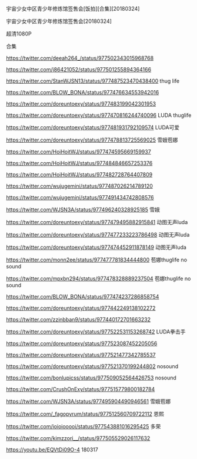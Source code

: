 
宇宙少女中区青少年修炼馆签售会[饭拍][合集][20180324]

宇宙少女中区青少年修炼馆签售会[20180324]

超清1080P

合集

https://twitter.com/deeah264_/status/977502343015968768

https://twitter.com/j86421052/status/977501255894364166

https://twitter.com/StanWJSN13/status/977487523470438400  thug life

https://twitter.com/BLOW_BONA/status/977476634553942016

https://twitter.com/doreuntoexy/status/977483199042301953

https://twitter.com/doreuntoexy/status/977470816244740096  LUDA thuglife

https://twitter.com/doreuntoexy/status/977481931792109574  LUDA可爱

https://twitter.com/doreuntoexy/status/977478813725569025  雪娥苞娜

https://twitter.com/HoiHoitWJ/status/977474595669159937

https://twitter.com/HoiHoitWJ/status/977484846657253376

https://twitter.com/HoiHoitWJ/status/977482728764407809

https://twitter.com/wujugemini/status/977487026214789120

https://twitter.com/wujugemini/status/977491434742808576

https://twitter.com/WJSN3A/status/977496240328925185  雪娥



https://twitter.com/doreuntoexy/status/977479495882915841  动图无声luda

https://twitter.com/doreuntoexy/status/977477233223786498  动图无声luda

https://twitter.com/doreuntoexy/status/977474452911878149  动图无声luda

https://twitter.com/monn2ee/status/977477781834444800 苞娜thuglife no sound

https://twitter.com/mpxbn294/status/977478328889237504  苞娜thuglife no sound

https://twitter.com/BLOW_BONA/status/977474237286858754

https://twitter.com/doreuntoexy/status/977442249138102272

https://twitter.com/zzinbban9/status/977440172701663232


https://twitter.com/doreuntoexy/status/977522531153268742   LUDA拳击手

https://twitter.com/doreuntoexy/status/977523087452205056

https://twitter.com/doreuntoexy/status/977521477342785537

https://twitter.com/doreuntoexy/status/977521370199244802  nosound

https://twitter.com/bonlupicss/status/977509052564426753  nosound

https://twitter.com/CrushOnExy/status/977515779800182784

https://twitter.com/WJSN3A/status/977495904490946561  雪娥苞娜

https://twitter.com/_fagopyrum/status/977512560709722112  恩熙

https://twitter.com/ioioiooooi/status/977543881016295425  多荣

https://twitter.com/kimzzori__/status/977505529026117632



https://youtu.be/EQVtDi09O-4   180317


